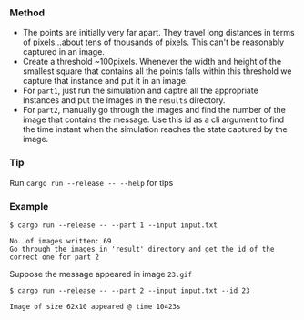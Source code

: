 ### Method
- The points are initially very far apart. They travel long distances in terms of pixels...about tens of thousands of pixels. This can't be reasonably captured in an image.
- Create a threshold ~100pixels. Whenever the width and height of the smallest square that contains all the points falls within this threshold we capture that instance and put it in an image.
- For `part1`, just run the simulation and captre all the appropriate instances and put the images in the `results` directory.
- For `part2`, manually go through the images and find the number of the image that contains the message. Use this id as a cli argument to find the time instant when the simulation reaches the state captured by the image.


### Tip
Run `cargo run --release -- --help` for tips

### Example
```shell
$ cargo run --release -- --part 1 --input input.txt

No. of images written: 69
Go through the images in 'result' directory and get the id of the correct one for part 2
```

Suppose the message appeared in image `23.gif`

```shell
$ cargo run --release -- --part 2 --input input.txt --id 23

Image of size 62x10 appeared @ time 10423s
```
